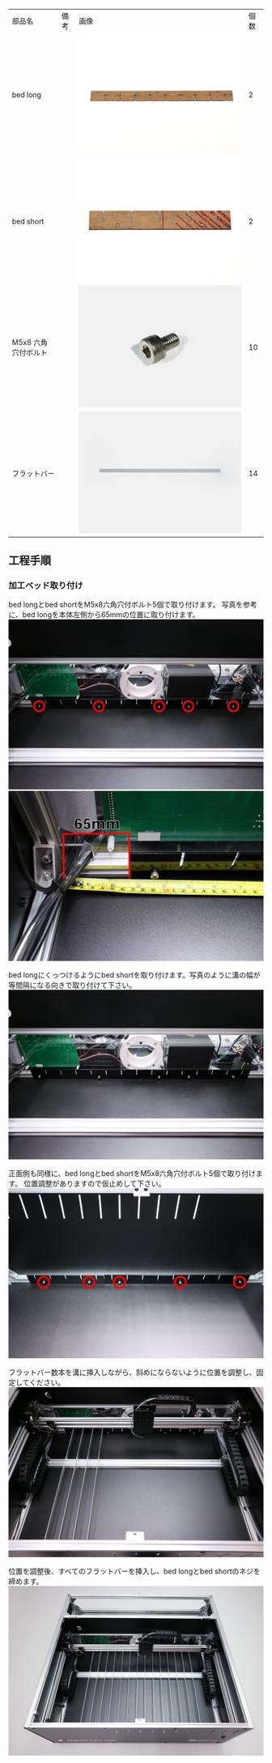 <table class="packing-list">
    <tbody>
        <tr>
            <td>部品名</td>
            <td>備考</td>
            <td class="packing-img">画像</td>
            <td>個数</td>
        </tr>
        <tr>
            <td>bed long</td>
            <td></td>
            <td><img src="./images/packing/128.jpg" alt="bed long"></td>
            <td>2</td>
        </tr>
        <tr>
            <td>bed short</td>
            <td></td>
            <td><img src="./images/packing/129.jpg" alt="bed long"></td>
            <td>2</td>
        </tr>
        <tr>
            <td>M5x8 六角穴付ボルト</td>
            <td></td>
            <td><img src="./images/packing/031.jpg" alt="M5x8 六角穴付ボルト"></td>
            <td>10</td>
        </tr>
        <tr>
            <td>フラットバー</td>
            <td></td>
            <td><img src="./images/packing/014.jpg" alt="フラットバー"></td>
            <td>14</td>
        </tr>
    </tbody>
</table>

## 工程手順

### 加工ベッド取り付け
bed longとbed shortをM5x8六角穴付ボルト5個で取り付けます。
写真を参考に、bed longを本体左側から65mmの位置に取り付けます。
<img src="./images/19/001.jpg" alt="加工ベッド取り付け-1">
<img src="./images/19/002.jpg" alt="加工ベッド取り付け-2">

bed longにくっつけるようにbed shortを取り付けます。写真のように溝の幅が等間隔になる向きで取り付けて下さい。
<img src="./images/19/003.jpg" alt="加工ベッド取り付け-3">

正面側も同様に、bed longとbed shortをM5x8六角穴付ボルト5個で取り付けます。
位置調整がありますので仮止めして下さい。
<img src="./images/19/004.jpg" alt="加工ベッド取り付け-4">

フラットバー数本を溝に挿入しながら、斜めにならないように位置を調整し、固定してください。
<img src="./images/19/005.jpg" alt="加工ベッド取り付け-5">

位置を調整後、すべてのフラットバーを挿入し、bed longとbed shortのネジを締めます。
<img src="./images/19/006.jpg" alt="加工ベッド取り付け-6">
